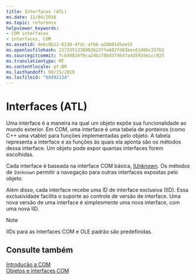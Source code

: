 ```yaml
---
title: Interfaces (ATL)
ms.date: 11/04/2016
ms.topic: reference
helpviewer_keywords:
- COM interfaces
- interfaces, COM
ms.assetid: de6c8b12-6230-4fdc-af66-a28b91d5ee55
ms.openlocfilehash: 2373351330982623ffa602fd81bec61d0bc257b2
ms.sourcegitcommit: fcb48824f9ca24b1f8bd37d647a4d592de1cc925
ms.translationtype: MT
ms.contentlocale: pt-BR
ms.lasthandoff: 08/15/2019
ms.locfileid: "69492134"
---
```

# <a name="interfaces-atl"></a>Interfaces (ATL)

Uma interface é a maneira na qual um objeto expõe sua funcionalidade ao mundo exterior. Em COM, uma interface é uma tabela de ponteiros (como C++ uma vtable) para funções implementadas pelo objeto. A tabela representa a interface e as funções às quais ela aponta são os métodos dessa interface. Um objeto pode expor quantas interfaces forem escolhidas.

Cada interface é baseada na interface COM básica, [IUnknown](../atl/iunknown.md). Os métodos de `IUnknown` permitir a navegação para outras interfaces expostas pelo objeto.

Além disso, cada interface recebe uma ID de interface exclusiva (IID). Essa exclusividade facilita o suporte ao controle de versão de interface. Uma nova versão de uma interface é simplesmente uma nova interface, com uma nova IID.

> [!NOTE]
>  IIDs para as interfaces COM e OLE padrão são predefinidas.

## <a name="see-also"></a>Consulte também

[Introdução a COM](../atl/introduction-to-com.md)<br/>
[Objetos e interfaces COM](/windows/win32/com/com-objects-and-interfaces)

